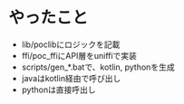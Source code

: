 # やったこと
* lib/poclibにロジックを記載
* ffi/poc_ffiにAPI層をuniffiで実装
* scripts/gen_*.batで、kotlin, pythonを生成
* javaはkotlin経由で呼び出し
* pythonは直接呼出し
